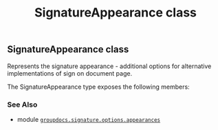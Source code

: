 ﻿---
title: SignatureAppearance class
second_title: GroupDocs.Signature for Python via .NET API References
description: 
type: docs
url: /python-net/groupdocs.signature.options.appearances/signatureappearance/
is_root: false
weight: 60
---

## SignatureAppearance class

Represents the signature appearance - additional options for alternative implementations of sign on document page.



The SignatureAppearance type exposes the following members:


### See Also
* module [`groupdocs.signature.options.appearances`](..)
